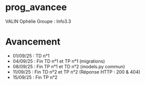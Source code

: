 # prog_avancee

VALIN Ophélie
Groupe : Info3.3

# Avancement
- 01/09/25 : TD n°1
- 04/09/25 : Fin TD n°1 et TP n°1 (migrations)
- 08/09/25 : Fin TP n°1 et TD n°2 (models.py commun)
- 11/09/25 : Fin TD n°2 et TP n°2 (Réponse HTTP : 200 & 404)
- 15/09/25 : Fin TP n°2
